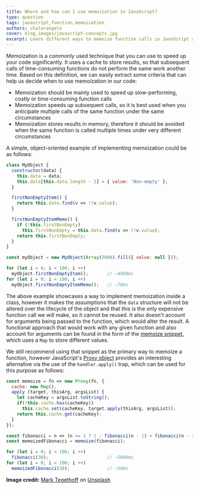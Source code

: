 ```yaml
---
title: Where and how can I use memoization in JavaScript?
type: question
tags: javascript,function,memoization
authors: chalarangelo
cover: blog_images/javascript-concepts.jpg
excerpt: Learn different ways to memoize function calls in JavaScript as well as when to use memoization to get the best performance results.
---
```


Memoization is a commonly used technique that you can use to speed up your code significantly. It uses a cache to store results, so that subsequent calls of time-consuming functions do not perform the same work another time. Based on this definition, we can easily extract some criteria that can help us decide when to use memoization in our code:

- Memoization should be mainly used to speed up slow-performing, costly or time-consuming function calls
- Memoization speeds up subsequent calls, so it is best used when you anticipate multiple calls of the same function under the same circumstances
- Memoization stores results in memory, therefore it should be avoided when the same function is called multiple times under very different circumstances

A simple, object-oriented example of implementing memoization could be as follows:

```js
class MyObject {
  constructor(data) {
    this.data = data;
    this.data[this.data.length - 2] = { value: 'Non-empty' };
  }

  firstNonEmptyItem() {
    return this.data.find(v => !!v.value);
  }

  firstNonEmptyItemMemo() {
    if (!this.firstNonEmpty)
      this.firstNonEmpty = this.data.find(v => !!v.value);
    return this.firstNonEmpty;
  }
}

const myObject = new MyObject(Array(2000).fill({ value: null }));

for (let i = 0; i < 100; i ++)
  myObject.firstNonEmptyItem();       // ~4000ms
for (let i = 0; i < 100; i ++)
  myObject.firstNonEmptyItemMemo();   // ~70ms
```

The above example showcases a way to implement memoization inside a class, however it makes the assumptions that the `data` structure will not be altered over the lifecycle of the object and that this is the only expensive function call we will make, so it cannot be reused. It also doesn't account for arguments being passed to the function, which would alter the result. A functional approach that would work with any given function and also account for arguments can be found in the form of the [memoize snippet](/js/s/memoize/), which uses a `Map` to store different values.

We still recommend using that snippet as the primary way to memoize a function, however JavaScript's [Proxy object](https://developer.mozilla.org/en-US/docs/Web/JavaScript/Reference/Global_Objects/Proxy) provides an interesting alternative via the use of the `handler.apply()` trap, which can be used for this purpose as follows:

```js
const memoize = fn => new Proxy(fn, {
  cache: new Map(),
  apply (target, thisArg, argsList) {
    let cacheKey = argsList.toString();
    if(!this.cache.has(cacheKey))
      this.cache.set(cacheKey, target.apply(thisArg, argsList));
    return this.cache.get(cacheKey);
  }
});

const fibonacci = n => (n <= 1 ? 1 : fibonacci(n - 1) + fibonacci(n - 2));
const memoizedFibonacci = memoize(fibonacci);

for (let i = 0; i < 100; i ++)
  fibonacci(30);                      // ~5000ms
for (let i = 0; i < 100; i ++)
  memoizedFibonacci(30);              // ~50ms
```

**Image credit:** [Mark Tegethoff](https://unsplash.com/@tegethoff?utm_source=unsplash&utm_medium=referral&utm_content=creditCopyText) on [Unsplash](https://unsplash.com/s/photos/code?utm_source=unsplash&utm_medium=referral&utm_content=creditCopyText)
